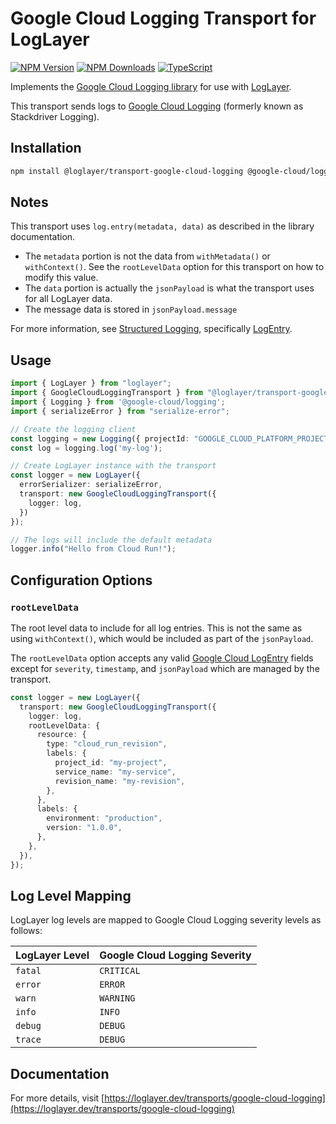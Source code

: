 # Google Cloud Logging Transport for LogLayer

[![NPM Version](https://img.shields.io/npm/v/%40loglayer%2Ftransport-google-cloud-logging)](https://www.npmjs.com/package/@loglayer/transport-google-cloud-logging)
[![NPM Downloads](https://img.shields.io/npm/dm/%40loglayer%2Ftransport-google-cloud-logging)](https://www.npmjs.com/package/@loglayer/transport-google-cloud-logging)
[![TypeScript](https://img.shields.io/badge/%3C%2F%3E-TypeScript-%230074c1.svg)](http://www.typescriptlang.org/)

Implements the [Google Cloud Logging library](https://www.npmjs.com/package/@google-cloud/logging) for use with [LogLayer](https://loglayer.dev).

This transport sends logs to [Google Cloud Logging](https://cloud.google.com/logging) (formerly known as Stackdriver Logging).

## Installation

```bash
npm install @loglayer/transport-google-cloud-logging @google-cloud/logging serialize-error
```

## Notes

This transport uses `log.entry(metadata, data)` as described in the library documentation.

- The `metadata` portion is not the data from `withMetadata()` or `withContext()`. See the `rootLevelData` option
  for this transport on how to modify this value.
- The `data` portion is actually the `jsonPayload` is what the transport uses for all LogLayer data.
- The message data is stored in `jsonPayload.message`

For more information, see [Structured Logging](https://cloud.google.com/logging/docs/structured-logging), specifically
[LogEntry](https://cloud.google.com/logging/docs/reference/v2/rest/v2/LogEntry).

## Usage

```typescript
import { LogLayer } from "loglayer";
import { GoogleCloudLoggingTransport } from "@loglayer/transport-google-cloud-logging";
import { Logging } from '@google-cloud/logging';
import { serializeError } from "serialize-error";

// Create the logging client
const logging = new Logging({ projectId: "GOOGLE_CLOUD_PLATFORM_PROJECT_ID" });
const log = logging.log('my-log');

// Create LogLayer instance with the transport
const logger = new LogLayer({
  errorSerializer: serializeError,
  transport: new GoogleCloudLoggingTransport({
    logger: log,
  })
});

// The logs will include the default metadata
logger.info("Hello from Cloud Run!");
```

## Configuration Options

### `rootLevelData`

The root level data to include for all log entries. 
This is not the same as using `withContext()`, which would be included as part of the `jsonPayload`.

The `rootLevelData` option accepts any valid [Google Cloud LogEntry](https://cloud.google.com/logging/docs/reference/v2/rest/v2/LogEntry) 
fields except for `severity`, `timestamp`, and `jsonPayload` which are managed by the transport.

```typescript
const logger = new LogLayer({
  transport: new GoogleCloudLoggingTransport({
    logger: log,
    rootLevelData: {
      resource: {
        type: "cloud_run_revision",
        labels: {
          project_id: "my-project",
          service_name: "my-service",
          revision_name: "my-revision",
        },
      },
      labels: {
        environment: "production",
        version: "1.0.0",
      },
    },
  }),
});
```

## Log Level Mapping

LogLayer log levels are mapped to Google Cloud Logging severity levels as follows:

| LogLayer Level | Google Cloud Logging Severity |
|---------------|------------------------------|
| `fatal` | `CRITICAL` |
| `error` | `ERROR` |
| `warn` | `WARNING` |
| `info` | `INFO` |
| `debug` | `DEBUG` |
| `trace` | `DEBUG` |

## Documentation

For more details, visit [https://loglayer.dev/transports/google-cloud-logging](https://loglayer.dev/transports/google-cloud-logging)
